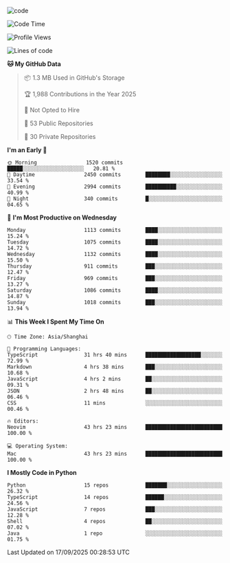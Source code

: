 
<!--
**liuyaanng/liuyaanng** is a ✨ _special_ ✨ repository because its `README.md` (this file) appears on your GitHub profile.

Here are some ideas to get you started:

- 🔭 I’m currently working on ...
- 🌱 I’m currently learning ...
- 👯 I’m looking to collaborate on ...
- 🤔 I’m looking for help with ...
- 💬 Ask me about ...
- 📫 How to reach me: ...
- 😄 Pronouns: ...
- ⚡ Fun fact: ...
-->


![code](https://cdn.jsdelivr.net/gh/liuyaanng/liuyaanng@1.0/code.gif) 

<!--START_SECTION:waka-->
![Code Time](http://img.shields.io/badge/Code%20Time-1%2C952%20hrs%2057%20mins-blue)

![Profile Views](http://img.shields.io/badge/Profile%20Views-0-blue)

![Lines of code](https://img.shields.io/badge/From%20Hello%20World%20I%27ve%20Written-27.7%20million%20lines%20of%20code-blue)

**🐱 My GitHub Data** 

> 📦 1.3 MB Used in GitHub's Storage 
 > 
> 🏆 1,988 Contributions in the Year 2025
 > 
> 🚫 Not Opted to Hire
 > 
> 📜 53 Public Repositories 
 > 
> 🔑 30 Private Repositories 
 > 
**I'm an Early 🐤** 

```text
🌞 Morning                1520 commits        █████░░░░░░░░░░░░░░░░░░░░   20.81 % 
🌆 Daytime                2450 commits        ████████░░░░░░░░░░░░░░░░░   33.54 % 
🌃 Evening                2994 commits        ██████████░░░░░░░░░░░░░░░   40.99 % 
🌙 Night                  340 commits         █░░░░░░░░░░░░░░░░░░░░░░░░   04.65 % 
```
📅 **I'm Most Productive on Wednesday** 

```text
Monday                   1113 commits        ████░░░░░░░░░░░░░░░░░░░░░   15.24 % 
Tuesday                  1075 commits        ████░░░░░░░░░░░░░░░░░░░░░   14.72 % 
Wednesday                1132 commits        ████░░░░░░░░░░░░░░░░░░░░░   15.50 % 
Thursday                 911 commits         ███░░░░░░░░░░░░░░░░░░░░░░   12.47 % 
Friday                   969 commits         ███░░░░░░░░░░░░░░░░░░░░░░   13.27 % 
Saturday                 1086 commits        ████░░░░░░░░░░░░░░░░░░░░░   14.87 % 
Sunday                   1018 commits        ███░░░░░░░░░░░░░░░░░░░░░░   13.94 % 
```


📊 **This Week I Spent My Time On** 

```text
🕑︎ Time Zone: Asia/Shanghai

💬 Programming Languages: 
TypeScript               31 hrs 40 mins      ██████████████████░░░░░░░   72.99 % 
Markdown                 4 hrs 38 mins       ███░░░░░░░░░░░░░░░░░░░░░░   10.68 % 
JavaScript               4 hrs 2 mins        ██░░░░░░░░░░░░░░░░░░░░░░░   09.31 % 
JSON                     2 hrs 48 mins       ██░░░░░░░░░░░░░░░░░░░░░░░   06.46 % 
CSS                      11 mins             ░░░░░░░░░░░░░░░░░░░░░░░░░   00.46 % 

🔥 Editors: 
Neovim                   43 hrs 23 mins      █████████████████████████   100.00 % 

💻 Operating System: 
Mac                      43 hrs 23 mins      █████████████████████████   100.00 % 
```

**I Mostly Code in Python** 

```text
Python                   15 repos            ███████░░░░░░░░░░░░░░░░░░   26.32 % 
TypeScript               14 repos            ██████░░░░░░░░░░░░░░░░░░░   24.56 % 
JavaScript               7 repos             ███░░░░░░░░░░░░░░░░░░░░░░   12.28 % 
Shell                    4 repos             ██░░░░░░░░░░░░░░░░░░░░░░░   07.02 % 
Java                     1 repo              ░░░░░░░░░░░░░░░░░░░░░░░░░   01.75 % 
```




 Last Updated on 17/09/2025 00:28:53 UTC
<!--END_SECTION:waka-->

